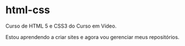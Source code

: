 # html-css
 Curso de HTML 5 e CSS3 do Curso em Vídeo.

Estou aprendendo a criar sites e agora vou gerenciar meus repositórios. 